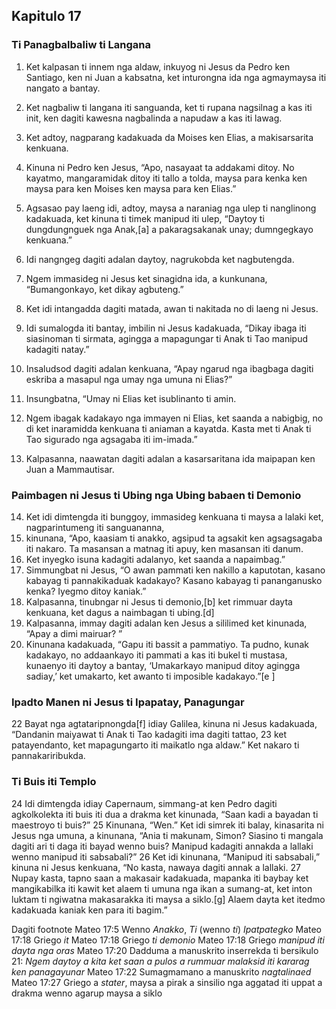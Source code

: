 Kapitulo 17
-----------

### Ti Panagbalbaliw ti Langana

1. Ket kalpasan ti innem nga aldaw, inkuyog ni Jesus da Pedro ken Santiago, ken ni Juan a kabsatna, ket inturongna ida nga agmaymaysa iti nangato a bantay.
2. Ket nagbaliw ti langana iti sanguanda, ket ti rupana nagsilnag a kas iti init, ken dagiti kawesna nagbalinda a napudaw a kas iti lawag.
3. Ket adtoy, nagparang kadakuada da Moises ken Elias, a makisarsarita kenkuana.
4. Kinuna ni Pedro ken Jesus, “Apo, nasayaat ta addakami ditoy. No kayatmo, mangaramidak ditoy iti tallo a tolda, maysa para kenka ken maysa para ken Moises ken maysa para ken Elias.”
5. Agsasao pay laeng idi, adtoy, maysa a naraniag nga ulep ti nanglinong kadakuada, ket kinuna ti timek manipud iti ulep, “Daytoy ti dungdungnguek nga Anak,[a] a pakaragsakanak unay; dumngegkayo kenkuana.”
6. Idi nangngeg dagiti adalan daytoy, nagrukobda ket nagbutengda.
7. Ngem immasideg ni Jesus ket sinagidna ida, a kunkunana, “Bumangonkayo, ket dikay agbuteng.”
8. Ket idi intangadda dagiti matada, awan ti nakitada no di laeng ni Jesus.

9. Idi sumalogda iti bantay, imbilin ni Jesus kadakuada, “Dikay ibaga iti siasinoman ti sirmata, agingga a mapagungar ti Anak ti Tao manipud kadagiti natay.”
10. Insaludsod dagiti adalan kenkuana, “Apay ngarud nga ibagbaga dagiti eskriba a masapul nga umay nga umuna ni Elias?”
11. Insungbatna, “Umay ni Elias ket isublinanto ti amin.
12. Ngem ibagak kadakayo nga immayen ni Elias, ket saanda a nabigbig, no di ket inaramidda kenkuana ti aniaman a kayatda. Kasta met ti Anak ti Tao sigurado nga agsagaba iti im-imada.”
13. Kalpasanna, naawatan dagiti adalan a kasarsaritana ida maipapan ken Juan a Mammautisar.

### Paimbagen ni Jesus ti Ubing nga Ubing babaen ti Demonio

14. Ket idi dimtengda iti bunggoy, immasideg kenkuana ti maysa a lalaki ket, nagparintumeng iti sanguananna,
15. kinunana, “Apo, kaasiam ti anakko, agsipud ta agsakit ken agsagsagaba iti nakaro. Ta masansan a matnag iti apuy, ken masansan iti danum.
16. Ket inyegko isuna kadagiti adalanyo, ket saanda a napaimbag.”
17. Simmungbat ni Jesus, “O awan pammati ken nakillo a kaputotan, kasano kabayag ti pannakikaduak kadakayo? Kasano kabayag ti pananganusko kenka? Iyegmo ditoy kaniak.”
18. Kalpasanna, tinubngar ni Jesus ti demonio,[b] ket rimmuar dayta kenkuana, ket dagus a naimbagan ti ubing.[d]
19. Kalpasanna, immay dagiti adalan ken Jesus a sililimed ket kinunada, “Apay a dimi mairuar? ”
20. Kinunana kadakuada, “Gapu iti bassit a pammatiyo. Ta pudno, kunak kadakayo, no addaankayo iti pammati a kas iti bukel ti mustasa, kunaenyo iti daytoy a bantay, ‘Umakarkayo manipud ditoy agingga sadiay,’ ket umakarto, ket awanto ti imposible kadakayo.”[e ]

### Ipadto Manen ni Jesus ti Ipapatay, Panagungar

22 Bayat nga agtataripnongda[f] idiay Galilea, kinuna ni Jesus kadakuada, “Dandanin maiyawat ti Anak ti Tao kadagiti ima dagiti tattao, 23 ket patayendanto, ket mapagungarto iti maikatlo nga aldaw.” Ket nakaro ti pannakariribukda.

### Ti Buis iti Templo

24 Idi dimtengda idiay Capernaum, simmang-at ken Pedro dagiti agkolkolekta iti buis iti dua a drakma ket kinunada, “Saan kadi a bayadan ti maestroyo ti buis?” 25 Kinunana, “Wen.” Ket idi simrek iti balay, kinasarita ni Jesus nga umuna, a kinunana, “Ania ti makunam, Simon? Siasino ti mangala dagiti ari ti daga iti bayad wenno buis? Manipud kadagiti annakda a lallaki wenno manipud iti sabsabali?” 26 Ket idi kinunana, “Manipud iti sabsabali,” kinuna ni Jesus kenkuana, “No kasta, nawaya dagiti annak a lallaki. 27 Nupay kasta, tapno saan a makasair kadakuada, mapanka iti baybay ket mangikabilka iti kawit ket alaem ti umuna nga ikan a sumang-at, ket inton luktam ti ngiwatna makasarakka iti maysa a siklo.[g] Alaem dayta ket itedmo kadakuada kaniak ken para iti bagim.”

Dagiti footnote
Mateo 17:5 Wenno *Anakko*, *Ti* (wenno *ti*) *Ipatpategko*
Mateo 17:18 Griego *it*
Mateo 17:18 Griego *ti demonio*
Mateo 17:18 Griego *manipud iti dayta nga oras*
Mateo 17:20 Dadduma a manuskrito inserrekda ti bersikulo 21: *Ngem daytoy a kita ket saan a pulos a rummuar malaksid iti kararag ken panagayunar*
Mateo 17:22 Sumagmamano a manuskrito *nagtalinaed*
Mateo 17:27 Griego a *stater*, maysa a pirak a sinsilio nga aggatad iti uppat a drakma wenno agarup maysa a siklo